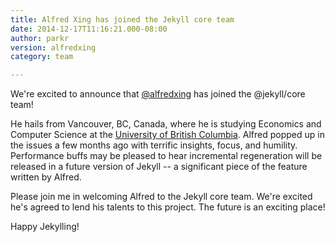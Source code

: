 ```yaml
---
title: Alfred Xing has joined the Jekyll core team
date: 2014-12-17T11:16:21.000-08:00
author: parkr
version: alfredxing
category: team

---
```

We're excited to announce that [@alfredxing][] has joined the @jekyll/core
team!

He hails from Vancouver, BC, Canada, where he is studying Economics and
Computer Science at the [University of British Columbia][]. Alfred popped up in
the issues a few months ago with terrific insights, focus, and humility.
Performance buffs may be pleased to hear incremental regeneration will be
released in a future version of Jekyll -- a significant piece of the
feature written by Alfred.

Please join me in welcoming Alfred to the Jekyll core team. We're excited
he's agreed to lend his talents to this project. The future is an exciting
place!

Happy Jekylling!

[@alfredxing]: https://github.com/alfredxing
[University of British Columbia]: http://www.ubc.ca